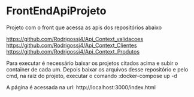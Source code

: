 # FrontEndApiProjeto

Projeto com o front que acessa as apis dos repositórios abaixo

https://github.com/Rodrigossj4/Api_Context_validacoes
https://github.com/Rodrigossj4/Api_Context_Clientes
https://github.com/Rodrigossj4/Api_Context_Produtos

Para executar é necessário baixar os projetos citados acima e subir o container de cada um.
Depois baixar os arquivos desse repositório e pelo cmd, na raíz do projeto, executar o comando :docker-compose up -d

A página é acessada na url: http://localhost:3000/index.html
